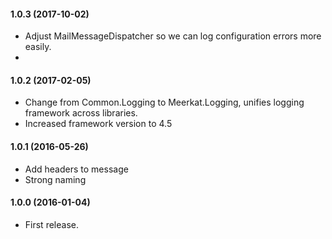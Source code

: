 #### 1.0.3 (2017-10-02)
* Adjust MailMessageDispatcher so we can log configuration errors more easily.
* 
#### 1.0.2 (2017-02-05)
* Change from Common.Logging to Meerkat.Logging, unifies logging framework across libraries.
* Increased framework version to 4.5

#### 1.0.1 (2016-05-26)
* Add headers to message
* Strong naming

#### 1.0.0 (2016-01-04)
* First release.